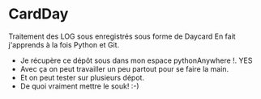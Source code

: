 # CardDay
Traitement des LOG sous enregistrés sous forme de Daycard
En fait j'apprends à la fois Python et Git.
* Je récupère ce dépôt sous dans mon espace pythonAnywhere !. YES
* Avec ça on peut travailler un peu partout pour se faire la main.
* Et on peut tester sur plusieurs dépot.
* De quoi vraiment mettre le souk! :-)
